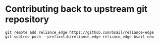 # Contributing back to upstream git repository

```shell
git remote add reliance_edge https://github.com/bsail/reliance-edge
git subtree push --prefix=lib/reliance_edge reliance_edge bsail-new
```
